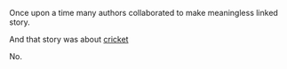 Once upon a time many authors collaborated to make meaningless linked story.

And that story was about [cricket](cricket/if-you-love-cricket/ifyoulovecricket.md)

No.
